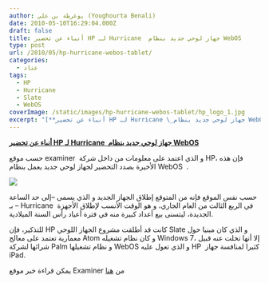```yaml
---
author: يوغرطة بن علي (Youghourta Benali)
date: 2010-05-10T16:29:04.000Z
draft: false
title: أنباء عن تحضير HP لـ Hurricane  جهاز لوحي جديد بنظام WebOS
type: post
url: /2010/05/hp-hurricane-webos-tablet/
categories:
  - عتاد
tags:
  - HP
  - Hurricane
  - Slate
  - WebOS
coverImage: /static/images/hp-hurricane-webos-tablet/hp_logo_1.jpg
excerpt: "[**أنباء عن تحضير HP لـ Hurricane \_جهاز لوحي جديد بنظام WebOS**](https://www.it-scoop.com/2010/05/hp-hurricane-webos-tablet/)\n\nحسب موقع examiner \_و الذي اعتمد على معلومات من داخل شركة HP، فإن هذه الأخيرة بصدد التحضير لجهاز لوحي جديد يعمل بنظام WebOS \_.\n\n\n\nحسب نفس الموقع فإنه من المتوقع إطلاق"
---
```

[**أنباء عن تحضير HP لـ Hurricane  جهاز لوحي جديد بنظام WebOS**](https://www.it-scoop.com/2010/05/hp-hurricane-webos-tablet/)

حسب موقع examiner  و الذي اعتمد على معلومات من داخل شركة HP، فإن هذه الأخيرة بصدد التحضير لجهاز لوحي جديد يعمل بنظام WebOS  .

![](/static/images/hp-hurricane-webos-tablet/hp_logo\_1.jpg)

حسب نفس الموقع فإنه من المتوقع إطلاق الجهاز الجديد و الذي يسمى –إلى حد الساعة – بـ Hurricane  في الربع الثالث من العام الجاري، و هو الوقت الأنسب لإطلاق الأجهزة الجديدة، ليتسنى بيع أعداد كبيرة منه في فترة أعياد رأس السنة الميلادية.

للتذكير، فإن HP كانت قد أطلقت مشروع الجهاز اللوحي Slate و الذي كان مبنيا حول معمارية تعتمد على معالج Atom و كان نظام تشغيله Windows 7، إلا أنها تخلت عنه قبيل شرائها لشركة Palm و نظام تشغيلها WebOS و الذي تعول عليه HP  كثيرا لمنافسة جهاز iPad.

يمكن قراءة خبر موقع Examiner من [هنا](http://www.examiner.com/x-11295-LA-Gadgets-Examiner%7Ey2010m5d8-HP-Hurricane-webOS-tablet--likely-to-be-released-this-ub-3rd-qyarter)
